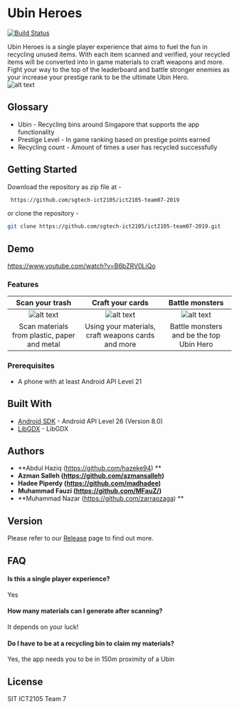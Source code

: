 # Ubin Heroes

[![Build Status](https://travis-ci.com/sgtech-ict2105/ict2105-team07-2019.svg?token=VmS34ppRpd2Eyah5k4SQ&branch=development)](https://travis-ci.com/sgtech-ict2105/ict2105-team07-2019) 

Ubin Heroes is a single player experience that aims to fuel the fun in recycling unused items. With each item scanned and verified, your recycled items will be converted into in game materials to craft weapons and more. Fight your way to the top of the leaderboard and battle stronger enemies as your increase your prestige rank to be the ultimate Ubin Hero.
<br>
![alt text](https://github.com/sgtech-ict2105/ict2105-team07-2019/blob/development/screenshots/appbanner.png)

## Glossary
  - Ubin - Recycling bins around Singapore that supports the app functionality
  - Prestige Level - In game ranking based on prestige points earned
  - Recycling count - Amount of times a user has recycled successfully

## Getting Started 
Download the repository as zip file at -
```sh
 https://github.com/sgtech-ict2105/ict2105-team07-2019
```
or clone the repository -   
```sh
git clone https://github.com/sgtech-ict2105/ict2105-team07-2019.git
```

## Demo
https://www.youtube.com/watch?v=B6bZRV0LjQo

### Features
| Scan your trash | Craft your cards | Battle monsters |
| :---: |:---:| :---:|
| ![alt text](https://github.com/sgtech-ict2105/ict2105-team07-2019/blob/development/screenshots/fun1.png) | ![alt text](https://github.com/sgtech-ict2105/ict2105-team07-2019/blob/development/screenshots/fun2.png) | ![alt text](https://github.com/sgtech-ict2105/ict2105-team07-2019/blob/development/screenshots/fun3.png)  |
| Scan materials from plastic, paper and metal | Using your materials, craft weapons cards and more | Battle monsters and be the top Ubin Hero |

### Prerequisites
*  A phone with at least Android API Level 21 

## Built With
* [Android SDK](https://android.googlesource.com/platform/development.git) - Android API Level 26 (Version 8.0)
* [LibGDX](https://github.com/libgdx/libgdx) - LibGDX

## Authors
* **Abdul Haziq (https://github.com/hazeke94) **
* **Azman Salleh (https://github.com/azmansalleh)**
* **Hadee Piperdy (https://github.com/madhadee)**
* **Muhammad Fauzi (https://github.com/MFauZ/)**
* **Muhammad Nazar (https://github.com/zarraozaga) **

## Version
Please refer to our [Release](https://github.com/sgtech-ict2105/ict2105-team07-2019/releases) page to find out more.

## FAQ

#### Is this a single player experience?
Yes

#### How many materials can I generate after scanning?
It depends on your luck!

#### Do I have to be at a recycling bin to claim my materials?
Yes, the app needs you to be in 150m proximity of a Ubin

License
----

SIT ICT2105 Team 7
